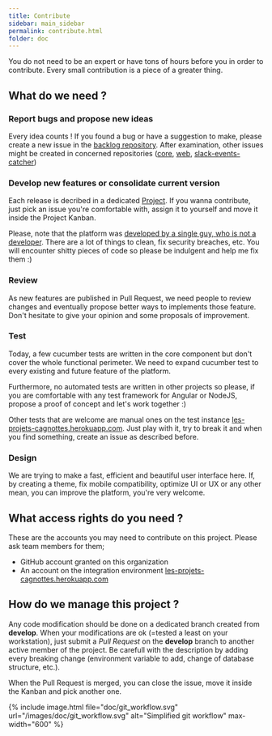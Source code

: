 ```yaml
---
title: Contribute
sidebar: main_sidebar
permalink: contribute.html
folder: doc
---
```


You do not need to be an expert or have tons of hours before you in order to contribute. Every small contribution is a piece of a greater thing.

## What do we need ?

### Report bugs and propose new ideas

Every idea counts ! If you found a bug or have a suggestion to make, please create a new issue in the [backlog repository](https://github.com/les-projets-cagnottes/backlog/issues). After examination, other issues might be created in concerned repositories ([core](https://github.com/les-projets-cagnottes/core/issues), [web](https://github.com/les-projets-cagnottes/web/issues), [slack-events-catcher](https://github.com/les-projets-cagnottes/slack-events-catcher/issues))

### Develop new features or consolidate current version

Each release is decribed in a dedicated [Project](https://github.com/les-projets-cagnottes/backlog/projects). If you wanna contribute, just pick an issue you're comfortable with, assign it to yourself and move it inside the Project Kanban.

Please, note that the platform was [developed by a single guy, who is not a developer](https://www.youtube.com/watch?v=MYZ67-Sh7kM). There are a lot of things to clean, fix security breaches, etc. You will encounter shitty pieces of code so please be indulgent and help me fix them :)

### Review

As new features are published in Pull Request, we need people to review changes and eventually propose better ways to implements those feature. Don't hesitate to give your opinion and some proposals of improvement.

### Test

Today, a few cucumber tests are written in the core component but don't cover the whole functional perimeter. We need to expand cucumber test to every existing and future feature of the platform.

Furthermore, no automated tests are written in other projects so please, if you are comfortable with any test framework for Angular or NodeJS, propose a proof of concept and let's work together :)

Other tests that are welcome are manual ones on the test instance [les-projets-cagnottes.herokuapp.com](https://les-projets-cagnottes.herokuapp.com). Just play with it, try to break it and when you find something, create an issue as described before.

### Design

We are trying to make a fast, efficient and beautiful user interface here. If, by creating a theme, fix mobile compatibility, optimize UI or UX or any other mean, you can improve the platform, you're very welcome.

## What access rights do you need ?

These are the accounts you may need to contribute on this project. Please ask team members for them;
- GitHub account granted on this organization
- An account on the integration environment [les-projets-cagnottes.herokuapp.com](https://les-projets-cagnottes.herokuapp.com)

## How do we manage this project ?

Any code modification should be done on a dedicated branch created from **develop**. When your modifications are ok (=tested a least on your workstation), just submit a *Pull Request* on the **develop** branch to another active member of the project. Be carefull with the description by adding every breaking change (environment variable to add, change of database structure, etc.).

When the Pull Request is merged, you can close the issue, move it inside the Kanban and pick another one.

{% include image.html file="doc/git_workflow.svg" url="/images/doc/git_workflow.svg" alt="Simplified git workflow" max-width="600" %}
